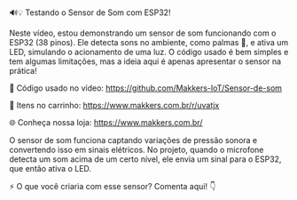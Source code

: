 🔊💡 Testando o Sensor de Som com ESP32!

Neste vídeo, estou demonstrando um sensor de som funcionando com o ESP32 (38 pinos). Ele detecta sons no ambiente, como palmas 👏, e ativa um LED, simulando o acionamento de uma luz. O código usado é bem simples e tem algumas limitações, mas a ideia aqui é apenas apresentar o sensor na prática!

📜 Código usado no vídeo:
https://github.com/Makkers-IoT/Sensor-de-som

🛒 Itens no carrinho:
https://www.makkers.com.br/r/uvatjx

🌐 Conheça nossa loja: 
https://www.makkers.com.br/

O sensor de som funciona captando variações de pressão sonora e convertendo isso em sinais elétricos. No projeto, quando o microfone detecta um som acima de um certo nível, ele envia um sinal para o ESP32, que então ativa o LED.

⚡ O que você criaria com esse sensor? Comenta aqui! 👇
